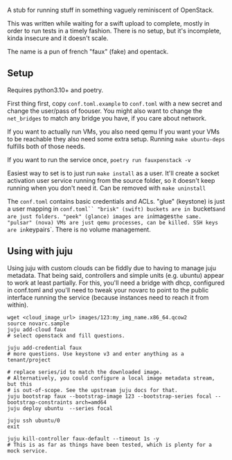 A stub for running stuff in something vaguely reminiscent of OpenStack.

This was written while waiting for a swift upload to complete, mostly in order
to run tests in a timely fashion. There is no setup, but it's incomplete, kinda
insecure and it doesn't scale.

The name is a pun of french "faux" (fake) and opentack.

## Setup

Requires python3.10+ and poetry.

First thing first, copy `conf.toml.example` to `conf.toml` with a new secret
and change the user/pass of foouser. You might also want to change the
`net_bridges` to match any bridge you have, if you care about network.

If you want to actually run VMs, you also need qemu
If you want your VMs to be reachable they also need some extra setup.
Running `make ubuntu-deps` fulfills both of those needs.

If you want to run the service once, `poetry run fauxpenstack -v`

Easiest way to set is to just run `make install` as a user.
It'll create a socket activation user service running from the source folder,
so it doesn't keep running when you don't need it.
Can be removed with `make uninstall`

The `conf.toml` contains basic credentials and ACLs.
"glue" (keystone) is just a user mapping in `conf.toml``
"brisk" (swift) buckets are in `buckets` and are just folders.
"peek" (glance) images are in `images` the same.
"pulsar" (nova) VMs are just qemu processes, can be killed.
SSH keys are in `keypairs`. There is no volume management.


## Using with juju

Using juju with custom clouds can be fiddly due to having to manage juju
metadata. That being said, controllers and simple units (e.g. ubuntu) appear
to work at least partially.
For this, you'll need a bridge with dhcp, configured in conf.toml and you'll
need to tweak your novarc to point to the public interface running the service
(because instances need to reach it from within).


```
wget <cloud_image_url> images/123:my_img_name.x86_64.qcow2
source novarc.sample
juju add-cloud faux
# select openstack and fill questions.

juju add-credential faux
# more questions. Use keystone v3 and enter anything as a tenant/project

# replace series/id to match the downloaded image.
# Alternatively, you could configure a local image metadata stream, but this
# is out-of-scope. See the upstream juju docs for that.
juju bootstrap faux --bootstrap-image 123 --bootstrap-series focal --bootstrap-constraints arch=amd64
juju deploy ubuntu  --series focal

juju ssh ubuntu/0
exit

juju kill-controller faux-default --timeout 1s -y
# This is as far as things have been tested, which is plenty for a mock service.
```
